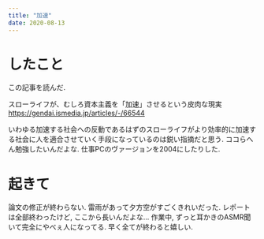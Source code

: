 ```yaml
---
title: "加速"
date: 2020-08-13
---
```


# したこと
この記事を読んだ. 

スローライフが、むしろ資本主義を「加速」させるという皮肉な現実 https://gendai.ismedia.jp/articles/-/66544

いわゆる加速する社会への反動であるはずのスローライフがより効率的に加速する社会に人を適合させていく手段になっているのは鋭い指摘だと思う. ココらへん勉強したいんだよな.
仕事PCのヴァージョンを2004にしたりした.

# 起きて
論文の修正が終わらない. 雷雨があって夕方空がすごくきれいだった.
レポートは全部終わったけど, ここから長いんだよな...
作業中, ずっと耳かきのASMR聞いて完全にやべぇ人になってる. 早く全てが終わると嬉しい.